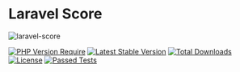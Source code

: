 # Laravel Score

<img src="https://banners.beyondco.de/Laravel%20Score.png?theme=dark&packageManager=composer+require&packageName=binafy%2Flaravel-score&pattern=overlappingHexagons&style=style_2&description=Give+score+to+all+things&md=1&showWatermark=0&fontSize=100px&images=https%3A%2F%2Flaravel.com%2Fimg%2Flogomark.min.svg" alt="laravel-score">

[![PHP Version Require](https://img.shields.io/packagist/dependency-v/binafy/laravel-score/php)](https://packagist.org/packages/binafy/laravel-score)
[![Latest Stable Version](https://img.shields.io/packagist/v/binafy/laravel-score.svg?style=flat-square)](https://packagist.org/packages/binafy/laravel-score)
[![Total Downloads](https://img.shields.io/packagist/dt/binafy/laravel-score.svg?style=flat-square)](https://packagist.org/packages/binafy/laravel-score)
[![License](https://img.shields.io/packagist/l/binafy/laravel-score)](https://packagist.org/packages/binafy/laravel-score)
[![Passed Tests](https://github.com/binafy/laravel-score/actions/workflows/tests.yml/badge.svg)](https://github.com/binafy/laravel-score/actions/workflows/tests.yml)
